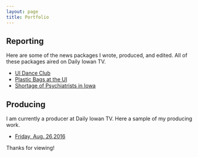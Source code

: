 ```yaml
---
layout: page
title: Portfolio
---
```




## Reporting

Here are some of the news packages I wrote, produced, and edited. All of these packages aired on Daily Iowan TV.

* [UI Dance Club](https://youtu.be/PSW7a0dhT0c)
* [Plastic Bags at the UI](https://youtu.be/X9-X8jmiuUY)
* [Shortage of Psychiatrists in Iowa](https://youtu.be/bM6n-rLETs0)

## Producing

I am currently a producer at Daily Iowan TV. Here a sample of my producing work.

* [Friday, Aug. 26,2016](https://youtu.be/_8kA7Od0LdI)



Thanks for viewing!
